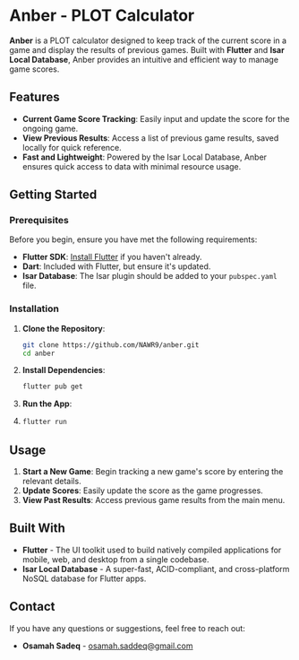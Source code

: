 # Anber - PLOT Calculator

**Anber** is a PLOT calculator designed to keep track of the current score in a game and display the results of previous games. Built with **Flutter** and **Isar Local Database**, Anber provides an intuitive and efficient way to manage game scores.

## Features

- **Current Game Score Tracking**: Easily input and update the score for the ongoing game.
- **View Previous Results**: Access a list of previous game results, saved locally for quick reference.
- **Fast and Lightweight**: Powered by the Isar Local Database, Anber ensures quick access to data with minimal resource usage.

## Getting Started

### Prerequisites

Before you begin, ensure you have met the following requirements:

- **Flutter SDK**: [Install Flutter](https://flutter.dev/docs/get-started/install) if you haven't already.
- **Dart**: Included with Flutter, but ensure it's updated.
- **Isar Database**: The Isar plugin should be added to your `pubspec.yaml` file.

### Installation

1. **Clone the Repository**:
   ```bash
   git clone https://github.com/NAWR9/anber.git
   cd anber
   ```
2. **Install Dependencies**:
   ```bash
   flutter pub get
   ```
3. **Run the App**:
4. ```bash
   flutter run
   ```

## Usage

1. **Start a New Game**: Begin tracking a new game's score by entering the relevant details.
2. **Update Scores**: Easily update the score as the game progresses.
3. **View Past Results**: Access previous game results from the main menu.

## Built With

- **Flutter** - The UI toolkit used to build natively compiled applications for mobile, web, and desktop from a single codebase.
- **Isar Local Database** - A super-fast, ACID-compliant, and cross-platform NoSQL database for Flutter apps.

## Contact

If you have any questions or suggestions, feel free to reach out:

- **Osamah Sadeq** - osamah.saddeq@gmail.com
